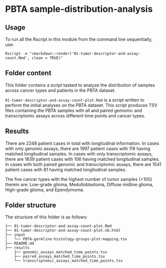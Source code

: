 # PBTA sample-distribution-analysis

## Usage

To run all the Rscript in this module from the command line sequentially, use:

```
Rscript -e "rmarkdown::render('01-tumor-descriptor-and-assay-count.Rmd', clean = TRUE)"
```

## Folder content

This folder contains a script tasked to analyze the distribution of samples across cancer types and patients in the PBTA dataset.

`01-tumor-descriptor-and-assay-count-plot.Rmd` is a script written to perform the initial analyses on the PBTA dataset. This script produces TSV files containing the PBTA samples with all and paired gemomic and transcriptomic assays across different time points and cancer types.   

## Results

There are 2248 patient cases in total with longitudinal information. In cases with only genomic assays, there are 1997 patient cases with 119 having matched longitudinal samples. In cases with only transcriptomic assays, there are 1839 patient cases with 106 having matched longitudinal samples. In cases with both paired genomic and transcriptomic assays, there are 1541 patient cases with 81 having matched longitudinal samples.

The five cancer types with the highest number of tumor samples (>100) therein are: Low-grade glioma, Medulloblastoma, Diffuse midline glioma, High-grade glioma, and Ependymoma. 



## Folder structure 

The structure of this folder is as follows:

```
├── 01-tumor-descriptor-and-assay-count-plot.Rmd
├── 01-tumor-descriptor-and-assay-count-plot.nb.html
├── input
│   └── PBTA-germline-histology-groups-plot-mapping.tsv
├── README.md
├── results
    ├── genomic_assays_matched_time_points.tsv
    ├── paired_assays_matched_time_points.tsv
    └── transcriptomic_assays_matched_time_points.tsv
```
